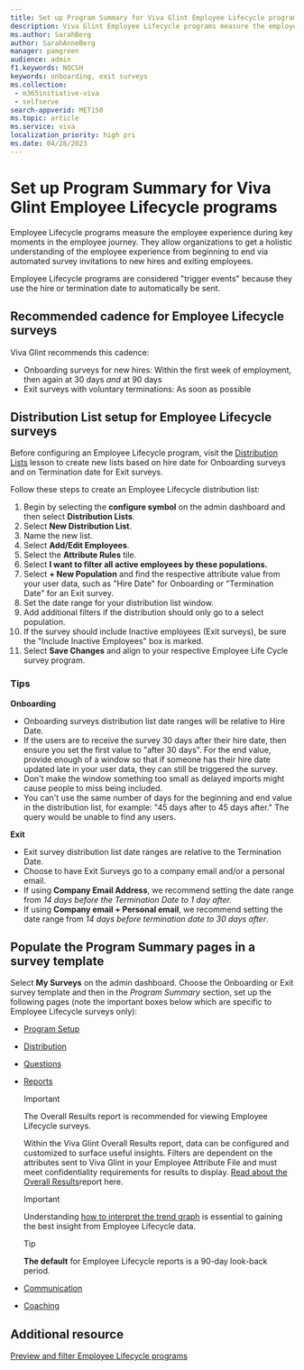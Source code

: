 ```yaml
---
title: Set up Program Summary for Viva Glint Employee Lifecycle programs
description: Viva Glint Employee Lifecycle programs measure the employee experience during key moments in the employment journey.
ms.author: SarahBerg
author: SarahAnneBerg
manager: pamgreen
audience: admin
f1.keywords: NOCSH
keywords: onboarding, exit surveys
ms.collection: 
 - m365initiative-viva
 - selfserve
search-appverid: MET150
ms.topic: article
ms.service: viva
localization_priority: high pri
ms.date: 04/28/2023
---
```


# Set up Program Summary for Viva Glint Employee Lifecycle programs

Employee Lifecycle programs measure the employee experience during key moments in the employee journey. They allow organizations to get a holistic understanding of the employee experience from beginning to end via automated survey invitations to new hires and exiting employees.

Employee Lifecycle programs are considered "trigger events" because they use the hire or termination date to automatically be sent.

## Recommended cadence for Employee Lifecycle surveys

Viva Glint recommends this cadence:

- Onboarding surveys for new hires: Within the first week of employment, then again at 30 days _and_ at 90 days
- Exit surveys with voluntary terminations: As soon as possible

## Distribution List setup for Employee Lifecycle surveys

Before configuring an Employee Lifecycle program, visit the [Distribution Lists](https://go.microsoft.com/fwlink/?linkid=2230917) lesson to create new lists based on hire date for Onboarding surveys and on Termination date for Exit surveys.

Follow these steps to create an Employee Lifecycle distribution list:

1. Begin by selecting the **configure symbol** on the admin dashboard and then select **Distribution Lists**.
2. Select **New Distribution List**.
3. Name the new list.
4. Select **Add/Edit Employees**.
5. Select the **Attribute Rules** tile.
6. Select **I want to filter all active employees by these populations.**
7. Select **+ New Population** and find the respective attribute value from your user data, such as "Hire Date" for Onboarding or "Termination Date" for an Exit survey.
8. Set the date range for your distribution list window.
9. Add additional filters if the distribution should only go to a select population.
10. If the survey should include Inactive employees (Exit surveys), be sure the "Include Inactive Employees" box is marked.
11. Select **Save Changes** and align to your respective Employee Life Cycle survey program.

### Tips

**Onboarding**

- Onboarding surveys distribution list date ranges will be relative to Hire Date.
- If the users are to receive the survey 30 days after their hire date, then ensure you set the first value to "after 30 days". For the end value, provide enough of a window so that if someone has their hire date updated late in your user data, they can still be triggered the survey.
- Don't make the window something too small as delayed imports might cause people to miss being included.
- You can't use the same number of days for the beginning and end value in the distribution list, for example: "45 days after to 45 days after." The query would be unable to find any users.

**Exit**

- Exit survey distribution list date ranges are relative to the Termination Date.
- Choose to have Exit Surveys go to a company email and/or a personal email.
- If using **Company Email Address**, we recommend setting the date range from _14 days before the Termination Date to 1 day after._
- If using **Company email + Personal email**, we recommend setting the date range from _14 days before termination date to 30 days after_.

## Populate the Program Summary pages in a survey template

Select **My Surveys** on the admin dashboard. Choose the Onboarding or Exit survey template and then in the _Program Summary_ section, set up the following pages (note the important boxes below which are specific to Employee Lifecycle surveys only):

- [Program Setup](https://go.microsoft.com/fwlink/?linkid=2238328)
- [Distribution](https://go.microsoft.com/fwlink/?linkid=2231414)
- [Questions](https://go.microsoft.com/fwlink/?linkid=2231414)
- [Reports](https://go.microsoft.com/fwlink/?linkid=2230977)
     >[!IMPORTANT]
     > The Overall Results report is recommended for viewing Employee Lifecycle surveys.
     >
     > Within the Viva Glint Overall Results report, data can be configured and customized to surface useful insights. Filters are dependent on the attributes sent to Viva Glint in your Employee Attribute File and must meet confidentiality requirements for results to display. [Read about the Overall Results](https://go.microsoft.com/fwlink/?linkid=2231112)report here.

     >[!IMPORTANT]
     > Understanding [how to interpret the trend graph](https://go.microsoft.com/fwlink/?linkid=2235307) is essential to gaining the best insight from Employee Lifecycle data.

     >[!TIP]
     > **The default** for Employee Lifecycle reports is a 90-day look-back period.
- [Communication](https://go.microsoft.com/fwlink/?linkid=2231342)
- [Coaching](https://go.microsoft.com/fwlink/?linkid=2231416)

## Additional resource

[Preview and filter Employee Lifecycle programs](https://go.microsoft.com/fwlink/?linkid=2231107)